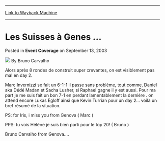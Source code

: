 
---
[Link to Wayback Machine](https://web.archive.org/web/20171029010404/https://magic.wizards.com/en/articles/archive/event-coverage/les-suisses-%C3%A0-genes-2003-09-13)

[_metadata_:author]:- "Bruno Carvalho"
[_metadata_:description]:- "Alors après 8 rondes de construit super crevantes, on est visiblement pas mal en day 2.Marc Invernizzi se fait un 6-1-1 il passe sans problème, tout comme, Daniel aka Dédé Madan et Sacha Lusher, si Raphael gagne il y est aussi. Pour ma part je me suis fait un bon 7-1 en perdant lamentablement la dernière . on attend encore Lukas Egloff ainsi que Kevin Turrian pour un day 2... voilà un bref résumé de la situation.PS: for Iris, i miss you from Genova ( Marc )PPS: tu vois Hélène je suis bien parti pour le top 20! ( Bruno )"
[_metadata_:generator]:- "Drupal 7 (http://drupal.org)"
[_metadata_:node]:- "775171"
[_metadata_:publish_date]:- "2003-09-13"
[_metadata_:source]:- "div-main-content"
[_metadata_:title]:- "Les Suisses à Genes ..."
[_metadata_:wayback_capture_timestamp]:- "2017-10-29 01:04:04"
[_metadata_:wayback_raw_url]:- "https://web.archive.org/web/20171029010404id_/https://magic.wizards.com/en/articles/archive/event-coverage/les-suisses-%C3%A0-genes-2003-09-13"
[_metadata_:wayback_url]:- "https://magic.wizards.com/en/articles/archive/event-coverage/les-suisses-%C3%A0-genes-2003-09-13"
---


Les Suisses à Genes ...
=======================



 Posted in **Event Coverage**
 on September 13, 2003 






![](https://media.magic.wizards.com/styles/auth_small/public/generic-avatar-150_616.png)
By Bruno Carvalho











Alors après 8 rondes de construit super crevantes, on est visiblement pas mal en day 2.

Marc Invernizzi se fait un 6-1-1 il passe sans problème, tout comme, Daniel aka Dédé Madan et Sacha Lusher, si Raphael gagne il y est aussi. Pour ma part je me suis fait un bon 7-1 en perdant lamentablement la dernière . on attend encore Lukas Egloff ainsi que Kevin Turrian pour un day 2... voilà un bref résumé de la situation.

PS: for Iris, i miss you from Genova ( Marc )

PPS: tu vois Hélène je suis bien parti pour le top 20! ( Bruno )

Bruno Carvalho from Genova....







